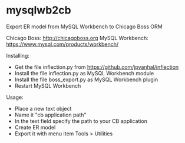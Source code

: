 # mysqlwb2cb
Export ER model from MySQL Workbench to Chicago Boss ORM

Chicago Boss: http://chicagoboss.org
MySQL Workbench: https://www.mysql.com/products/workbench/

Installing:
* Get the file inflection.py from https://github.com/jpvanhal/inflection
* Install the file inflection.py as MySQL Workbench module
* Install the file boss_export.py as MySQL Workbench plugin
* Restart MySQL Workbench

Usage:
* Place a new text object
* Name it "cb application path"
* In the text field specify the path to your CB application
* Create ER model
* Export it with menu item Tools > Utilities

